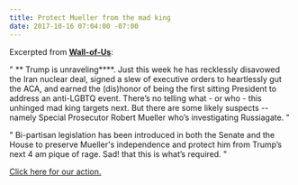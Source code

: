 ```yaml
---
title: Protect Mueller from the mad king
date: 2017-10-16 07:04:00 -07:00
---
```


Excerpted from [**Wall-of-Us**](https://www.wallofus.org/):

" ** Trump is unraveling****. Just this week he has recklessly disavowed the Iran nuclear deal, signed a slew of executive orders to heartlessly gut the ACA, and earned the (dis)honor of being the first sitting President to address an anti-LGBTQ event. There’s no telling what - or who - this unhinged mad king targets next. But there are some likely suspects -- namely Special Prosecutor Robert Mueller who’s investigating Russiagate.  "

"  Bi-partisan legislation has been introduced in both the Senate and the House to preserve Mueller's independence and protect him from Trump’s next 4 am pique of rage. Sad! that this is what’s required.  "

[Click here for our action.](https://www.wallofus.org/posts/204/protect-mueller-from-the-mad-king)